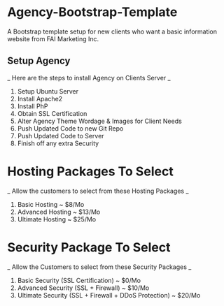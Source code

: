 # Agency-Bootstrap-Template
A Bootstrap template setup for new clients who want a basic information website from FAI Marketing Inc.

## Setup Agency ##
_ Here are the steps to install Agency on Clients Server _
1) Setup Ubuntu Server
2) Install Apache2
3) Install PhP
4) Obtain SSL Certification
5) Alter Agency Theme Wordage & Images for Client Needs
6) Push Updated Code to new Git Repo
7) Push Updated Code to Server
8) Finish off any extra Security

# Hosting Packages To Select #
_ Allow the customers to select from these Hosting Packages _
1) Basic Hosting ~ $8/Mo
2) Advanced Hosting ~ $13/Mo
3) Ultimate Hosting ~ $25/Mo

# Security Package To Select #
_ Allow the Customers to select from these Security Packages _
1) Basic Security (SSL Certification) ~ $0/Mo
2) Advanced Security (SSL + Firewall) ~ $10/Mo
3) Ultimate Security (SSL + Firewall + DDoS Protection) ~ $20/Mo
